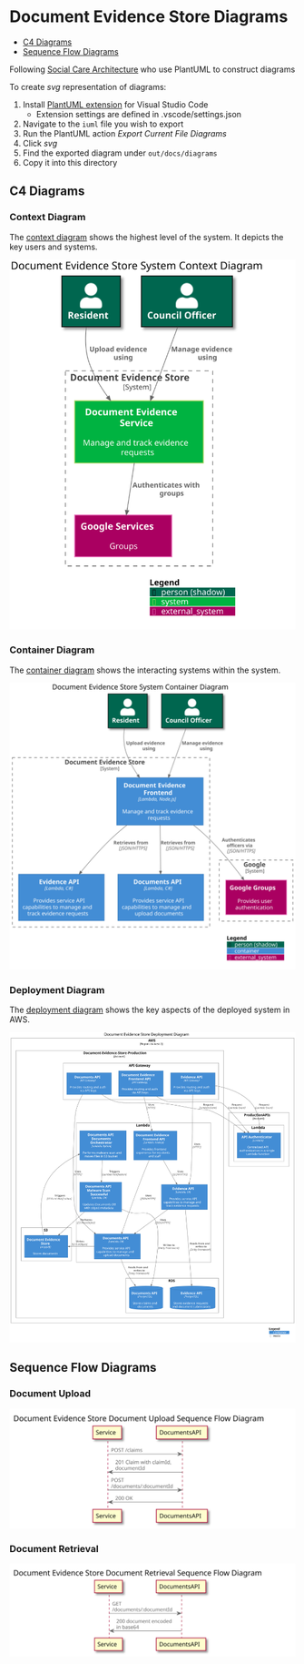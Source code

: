 # Document Evidence Store Diagrams

- [C4 Diagrams](#c4-diagrams)
- [Sequence Flow Diagrams](#sequence-flow-diagrams)

Following [Social Care Architecture](https://github.com/LBHackney-IT/social-care-architecture) who use PlantUML to construct diagrams

To create _svg_ representation of diagrams:
1. Install [PlantUML extension](https://marketplace.visualstudio.com/items?itemName=jebbs.plantuml) for Visual Studio Code
   - Extension settings are defined in .vscode/settings.json
2. Navigate to the `iuml` file you wish to export
3. Run the PlantUML action _Export Current File Diagrams_
4. Click _svg_
5. Find the exported diagram under `out/docs/diagrams`
6. Copy it into this directory

## C4 Diagrams

### Context Diagram

The [context diagram](https://c4model.com/#SystemContextDiagram) shows the highest level of the system. It depicts the key users and systems.

![System Context Diagram](system-context.svg)

### Container Diagram

The [container diagram](https://c4model.com/#ContainerDiagram) shows the interacting systems within the system.

![System Container Diagram](system-container.svg)

### Deployment Diagram

The [deployment diagram](https://c4model.com/#DeploymentDiagram) shows the key aspects of the deployed system in AWS.

![Deployment Diagram](deployment.svg)

## Sequence Flow Diagrams

### Document Upload

![Document Upload Sequence Flow Diagram](document-upload-sequence-flow.svg)

### Document Retrieval

![Document Retrieval Sequence Flow Diagram](document-retrieval-sequence-flow.svg)
